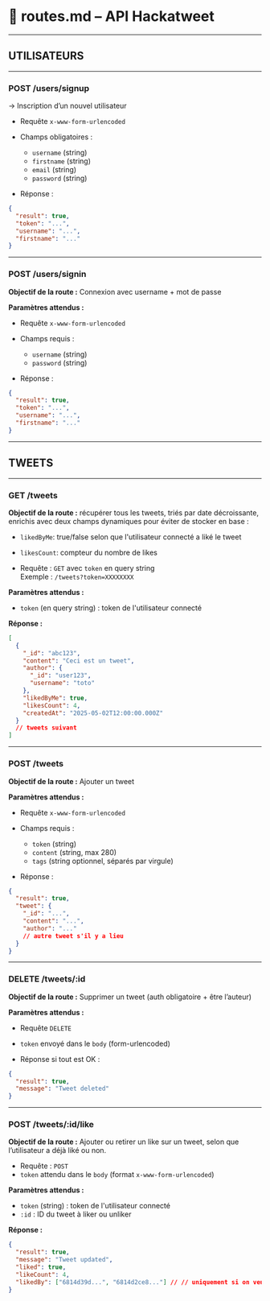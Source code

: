 # 📁 routes.md – API Hackatweet

---

## UTILISATEURS

---

### POST /users/signup

→ Inscription d’un nouvel utilisateur

- Requête `x-www-form-urlencoded`
- Champs obligatoires :

  - `username` (string)
  - `firstname` (string)
  - `email` (string)
  - `password` (string)

- Réponse :

```json
{
  "result": true,
  "token": "...",
  "username": "...",
  "firstname": "..."
}
```

---

### POST /users/signin

**Objectif de la route :** Connexion avec username + mot de passe

**Paramètres attendus :**

- Requête `x-www-form-urlencoded`
- Champs requis :

  - `username` (string)
  - `password` (string)

- Réponse :

```json
{
  "result": true,
  "token": "...",
  "username": "...",
  "firstname": "..."
}
```

---

## TWEETS

---

### GET /tweets

**Objectif de la route :** récupérer tous les tweets, triés par date décroissante, enrichis avec deux champs dynamiques pour éviter de stocker en base :

- `likedByMe`: true/false selon que l'utilisateur connecté a liké le tweet
- `likesCount`: compteur du nombre de likes

- Requête : `GET` avec `token` en query string  
  Exemple : `/tweets?token=XXXXXXXX`

**Paramètres attendus :**

- `token` (en query string) : token de l'utilisateur connecté

**Réponse :**

```json
[
  {
    "_id": "abc123",
    "content": "Ceci est un tweet",
    "author": {
      "_id": "user123",
      "username": "toto"
    },
    "likedByMe": true,
    "likesCount": 4,
    "createdAt": "2025-05-02T12:00:00.000Z"
  }
  // tweets suivant
]
```

---

### POST /tweets

**Objectif de la route :** Ajouter un tweet

**Paramètres attendus :**

- Requête `x-www-form-urlencoded`
- Champs requis :

  - `token` (string)
  - `content` (string, max 280)
  - `tags` (string optionnel, séparés par virgule)

- Réponse :

```json
{
  "result": true,
  "tweet": {
    "_id": "...",
    "content": "...",
    "author": "..."
    // autre tweet s'il y a lieu
  }
}
```

---

### DELETE /tweets/:id

**Objectif de la route :** Supprimer un tweet (auth obligatoire + être l’auteur)

**Paramètres attendus :**

- Requête `DELETE`
- `token` envoyé dans le `body` (form-urlencoded)

- Réponse si tout est OK :

```json
{
  "result": true,
  "message": "Tweet deleted"
}
```

---

### POST /tweets/:id/like

**Objectif de la route :** Ajouter ou retirer un like sur un tweet, selon que l’utilisateur a déjà liké ou non.

- Requête : `POST`
- `token` attendu dans le `body` (format `x-www-form-urlencoded`)

**Paramètres attendus :**

- `token` (string) : token de l'utilisateur connecté
- `:id` : ID du tweet à liker ou unliker

**Réponse :**

```json
{
  "result": true,
  "message": "Tweet updated",
  "liked": true,
  "likeCount": 4,
  "likedBy": ["6814d39d...", "6814d2ce8..."] // // uniquement si on veut savoir tous les user qui ont liké le tweet
}
```
